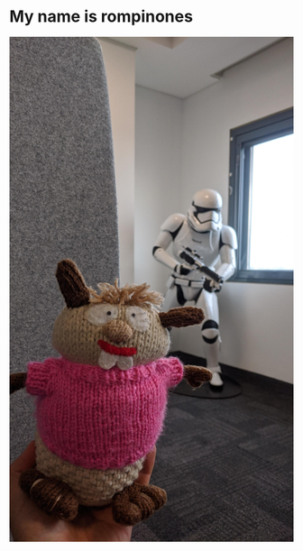 # My name is rompinones

<!--START_SECTION:update_image-->
<img src=https://raw.githubusercontent.com/focaalvarez/rompinones/main/.github/images/IMG_20220518_180120.jpg  width=600px align=center alt=Image ALT />
<!--END_SECTION:update_image-->


